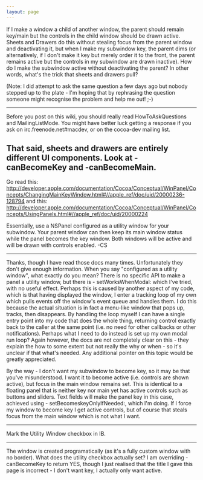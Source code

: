 ```yaml
---
layout: page
---
```


 If I make a window a child of another window, the parent should remain key/main but the controls in the child window should be drawn active. Sheets and Drawers do this without stealing focus from the parent window and deactivating it, but when I make my subwindow key, the parent dims (or alternatively, if I don't make it key but merely order it to the front, the parent remains active but the controls in my subwindow are drawn inactive). How do I make the subwindow active without deactivating the parent? In other words, what's the trick that sheets and drawers pull?

(Note: I did attempt to ask the same question a few days ago but nobody stepped up to the plate - I'm hoping that by rephrasing the question someone might recognise the problem and help me out! ;-)

----

Before you post on this wiki, you should really read HowToAskQuestions and MailingListMode.  You might have better luck getting a response if you ask on irc.freenode.net#macdev, or on the cocoa-dev mailing list.

That said, sheets and drawers are entirely different UI components.  Look at     -canBecomeKey and     -canBecomeMain.
----
Go read this:
http://developer.apple.com/documentation/Cocoa/Conceptual/WinPanel/Concepts/ChangingMainKeyWindow.html#//apple_ref/doc/uid/20000236-128794
and this:
http://developer.apple.com/documentation/Cocoa/Conceptual/WinPanel/Concepts/UsingPanels.html#//apple_ref/doc/uid/20000224

Essentially, use a NSPanel configured as a utility window for your subwindow. Your parent window can then keep its main window status while the panel becomes the key window. Both windows will be active and will be drawn with controls enabled. -CS

----

Thanks, though I have read those docs many times. Unfortunately they don't give enough information. When you say "configured as a utility window", what exactly do you mean? There is no specific API to make a panel a utility window, but there is     - setWorksWhenModal: which I've tried, with no useful effect. Perhaps this is caused by another aspect of my code, which is that having displayed the window, I enter a tracking loop of my own which pulls events off the window's event queue and handles them. I do this because the actual situation is in fact a menu-like window that pops up, tracks, then disappears. By handling the loop myself I can have a single entry point into my code that does the whole thing, returning control exactly back to the caller at the same point (i.e. no need for other callbacks or other notifications). Perhaps what I need to do instead is set up my own modal run loop? Again however, the docs are not completely clear on this - they explain the how to some extent but not really the why or when - so it's unclear if that what's needed. Any additional pointer on this topic would be greatly appreciated.

By the way - I don't want my subwindow to become key, so it may be that you've misunderstood. I want it to become active (i.e. controls are shown active), but focus in the main window remains set. This is identical to a floating panel that is neither key nor main yet has active controls such as buttons and sliders. Text fields will make the panel key in this case, achieved using     - setBecomeskeyOnlyIfNeeded:, which I'm doing. If I force my window to become key I get active controls, but of course that steals focus from the main window which is not what I want.

----

Mark the Utility Window checkbox in IB.

----

The window is created programatically (as it's a fully custom window with no border). What does the utility checkbox actually set? I am overriding     - canBecomeKey to return YES, though I just realised that the title I gave this page is incorrect - I don't want key, I actually only want active.
